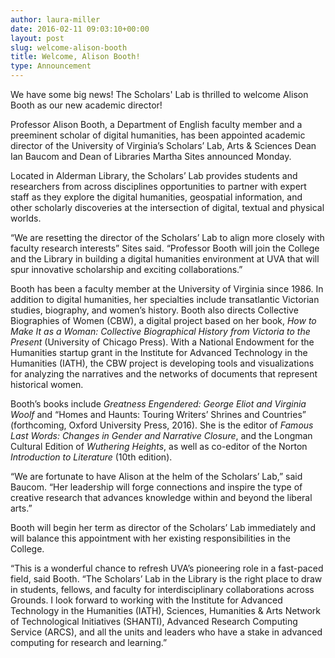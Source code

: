 ```yaml
---
author: laura-miller
date: 2016-02-11 09:03:10+00:00
layout: post
slug: welcome-alison-booth
title: Welcome, Alison Booth!
type: Announcement
---
```


We have some big news! The Scholars' Lab is thrilled to welcome Alison Booth as our new academic director!




Professor Alison Booth, a Department of English faculty member and a preeminent scholar of digital humanities, has been appointed academic director of the University of Virginia’s Scholars’ Lab, Arts & Sciences Dean Ian Baucom and Dean of Libraries Martha Sites announced Monday.



Located in Alderman Library, the Scholars’ Lab provides students and researchers from across disciplines opportunities to partner with expert staff as they explore the digital humanities, geospatial information, and other scholarly discoveries at the intersection of digital, textual and physical worlds.

“We are resetting the director of the Scholars’ Lab to align more closely with faculty research interests” Sites said. “Professor Booth will join the College and the Library in building a digital humanities environment at UVA that will spur innovative scholarship and exciting collaborations.”

Booth has been a faculty member at the University of Virginia since 1986. In addition to digital humanities, her specialties include transatlantic Victorian studies, biography, and women’s history. Booth also directs Collective Biographies of Women (CBW), a digital project based on her book, _How to Make It as a Woman: Collective Biographical History from Victoria to the Present_ (University of Chicago Press). With a National Endowment for the Humanities startup grant in the Institute for Advanced Technology in the Humanities (IATH), the CBW project is developing tools and visualizations for analyzing the narratives and the networks of documents that represent historical women.

Booth’s books include _Greatness Engendered: George Eliot and Virginia Woolf_ and “Homes and Haunts: Touring Writers’ Shrines and Countries” (forthcoming, Oxford University Press, 2016). She is the editor of _Famous Last Words: Changes in Gender and Narrative Closure_, and the Longman Cultural Edition of _Wuthering Heights_, as well as co-editor of the Norton _Introduction to Literature_ (10th edition).




“We are fortunate to have Alison at the helm of the Scholars’ Lab,” said Baucom. “Her leadership will forge connections and inspire the type of creative research that advances knowledge within and beyond the liberal arts.”

Booth will begin her term as director of the Scholars’ Lab immediately and will balance this appointment with her existing responsibilities in the College.

“This is a wonderful chance to refresh UVA’s pioneering role in a fast-paced field, said Booth. “The Scholars’ Lab in the Library is the right place to draw in students, fellows, and faculty for interdisciplinary collaborations across Grounds. I look forward to working with the Institute for Advanced Technology in the Humanities (IATH), Sciences, Humanities & Arts Network of Technological Initiatives (SHANTI), Advanced Research Computing Service (ARCS), and all the units and leaders who have a stake in advanced computing for research and learning.”
